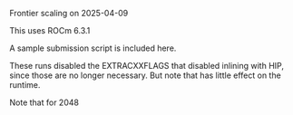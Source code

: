 Frontier scaling on 2025-04-09

This uses ROCm 6.3.1

A sample submission script is included here.

These runs disabled the EXTRACXXFLAGS that disabled inlining with HIP,
since those are no longer necessary.  But note that has little effect
on the runtime.

Note that for 2048
